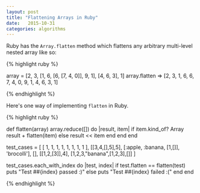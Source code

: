 ```yaml
---
layout: post
title: "Flattening Arrays in Ruby"
date:   2015-10-31
categories: algorithms
---
```


Ruby has the `Array.flatten` method which flattens any arbitrary multi-level nested array like so:

{% highlight ruby %}

array = [2, 3, [1, 6, [6, [7, 4, 0]], 9, 1], [4, 6, 3], 1]
array.flatten
=> [2, 3, 1, 6, 6, 7, 4, 0, 9, 1, 4, 6, 3, 1]

{% endhighlight %}

Here's one way of implementing `flatten` in Ruby.

{% highlight ruby %}

def flatten(array)
  array.reduce([]) do |result, item| 
    if item.kind_of? Array
      result + flatten(item)
    else
      result << item
    end
  end
end

test_cases = [
  [ 1, 1, 1, 1, 1, 1, 1, 1 ],
  [[3,4,[],5],5],
  [:apple, :banana, [1,[]], 'brocolli'],
  [],
  [[1,2,[3]],4],
  [1,2,3,"banana",[1,2,3],[]]
]

test_cases.each_with_index do |test, index|
  if test.flatten == flatten(test)
    puts "Test ##{index} passed :)"
  else
    puts "Test ##{index} failed :("
  end
end


{% endhighlight %}